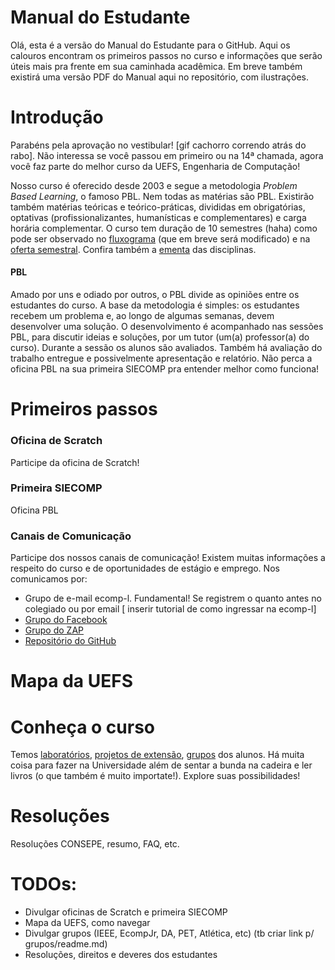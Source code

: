 # Manual do Estudante

Olá, esta é a versão do Manual do Estudante para o GitHub. Aqui os calouros encontram os primeiros passos no curso e informações que serão úteis mais pra frente em sua caminhada acadêmica. Em breve também existirá uma versão PDF do Manual aqui no repositório, com ilustrações.



# Introdução

Parabéns pela aprovação no vestibular! [gif cachorro correndo atrás do rabo]. Não interessa se você passou em primeiro ou na 14ª chamada, agora você faz parte do melhor curso da UEFS, Engenharia de Computação! 



Nosso curso é oferecido desde 2003 e segue a metodologia *Problem Based Learning*, o famoso PBL. Nem todas as matérias são PBL. Existirão também matérias teóricas e teórico-práticas, divididas em obrigatórias, optativas (profissionalizantes, humanísticas e complementares) e carga horária complementar. O curso tem duração de 10 semestres (haha) como pode ser observado no [fluxograma](http://www.ecomp.uefs.br/data/arquivos_de_upload/fluxograma-curriculo-2012-resolucao-consepe-217-2011.pdf) (que em breve será modificado) e na [oferta semestral](http://www.ecomp.uefs.br/data/arquivos_de_upload/oferta-semestralizada-resolucao-consepe-217-2011.pdf). Confira também a [ementa](http://www.ecomp.uefs.br/data/arquivos_de_upload/ementario-resolucao-consepe-217-2011.pdf) das disciplinas.



#### PBL

Amado por uns e odiado por outros, o PBL divide as opiniões entre os estudantes do curso. A base da metodologia é simples: os estudantes recebem um problema e, ao longo de algumas semanas, devem desenvolver uma solução. O desenvolvimento é acompanhado nas sessões PBL, para discutir ideias e soluções, por um tutor (um(a) professor(a) do curso). Durante a sessão os alunos são avaliados. Também há avaliação do trabalho entregue e possivelmente apresentação e relatório. Não perca a oficina PBL na sua primeira SIECOMP pra entender melhor como funciona!



# Primeiros passos

### Oficina de Scratch

Participe da oficina de Scratch! 



### Primeira SIECOMP

Oficina PBL



### Canais de Comunicação

Participe dos nossos canais de comunicação! Existem muitas informações a respeito do curso e de oportunidades de estágio e emprego. Nos comunicamos por:
- Grupo de e-mail ecomp-l. Fundamental! Se registrem o quanto antes no colegiado ou por email [ inserir tutorial de como ingressar na ecomp-l]
- [Grupo do Facebook](https://www.facebook.com/groups/104008769682269/) 
- [Grupo do ZAP](https://www.google.com/search?source=hp&ei=x0e_XL2UFaWz5OUPudaqgA0&q=grupo+whatsapp+ecomp+uefs&btnK=Google+Search&oq=grupo+whatsapp+ecomp+uefs&gs_l=psy-ab.3..0i203l10.418.6941..7073...0.0..0.200.1705.0j10j1......0....1..gws-wiz.....0..35i39j0j0i10j0i10i203.Afp7NGiPROs)
- [Repositório do GitHub](https://github.com/DA-EcompUefs/Ecomp-Uefs)

# Mapa da UEFS

<mapa da UEFS>

# Conheça o curso

Temos [laboratórios](https://github.com/DA-EcompUefs/Ecomp-Uefs/tree/master/pesquisa/laboratorios), [projetos de extensão](https://github.com/DA-EcompUefs/Ecomp-Uefs/tree/master/extensao), [grupos](https://github.com/DA-EcompUefs/Ecomp-Uefs/tree/master/grupos) dos alunos. Há muita coisa para fazer na Universidade além de sentar a bunda na cadeira e ler livros (o que também é muito importate!). Explore suas possibilidades!



# Resoluções

Resoluções CONSEPE, resumo, FAQ, etc.




# TODOs:
- Divulgar oficinas de Scratch e primeira SIECOMP
- Mapa da UEFS, como navegar
- Divulgar grupos (IEEE, EcompJr, DA, PET, Atlética, etc) (tb criar link p/ grupos/readme.md)
- Resoluções, direitos e deveres dos estudantes
